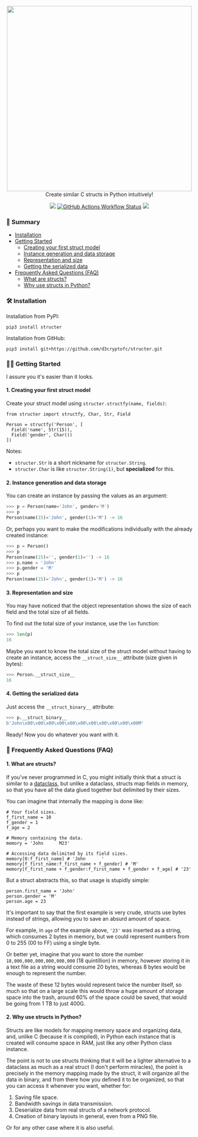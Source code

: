 <br><br>
<p align="center">
  <img src="https://svgshare.com/i/1CDo.svg" width="500">
  <br>
  Create similar C structs in Python intuitively!
</p>

<p align="center">
  <a href="https://pypi.org/project/structer"><img src="https://img.shields.io/badge/v0.1.0-282C34?style=flat-square&label=Version&labelColor=1D1D1D"></a>
  <a href="https://github.com/d3cryptofc/structer/actions/workflows/ci.yml"><img alt="GitHub Actions Workflow Status" src="https://img.shields.io/github/actions/workflow/status/d3cryptofc/structer/ci.yml?style=flat-square&labelColor=1D1D1D&label=Python 3.9 | 3.10 | 3.11 | 3.12&logo=python&logoColor=white"></a>
  <a href="https://github.com/d3cryptofc/structer/LICENSE"><img src="https://img.shields.io/badge/MIT-282C34?style=flat-square&label=License&labelColor=1D1D1D"></a>
</p>

### 📌 Summary

- [Installation](#%EF%B8%8F-installation)
- [Getting Started](#%EF%B8%8F-getting-started)
  - [Creating your first struct model](#1-creating-your-first-struct-model)
  - [Instance generation and data storage](#2-instance-generation-and-data-storage)
  - [Representation and size](#3-representation-and-size)
  - [Getting the serialized data](#4-getting-the-serialized-data)
- [Frequently Asked Questions (FAQ)](#-frequently-asked-questions-faq)
  - [What are structs?](#1-what-are-structs)
  - [Why use structs in Python?](#2-why-use-structs-in-python)

### 🛠️ Installation

Installation from PyPI:
```
pip3 install structer
```

Installation from GitHub:
```
pip3 install git+https://github.com/d3cryptofc/structer.git
```

### 🏃‍♀️ Getting Started

I assure you it's easier than it looks.

#### 1. Creating your first struct model

Create your struct model using `structer.structfy(name, fields)`:

```python3
from structer import structfy, Char, Str, Field

Person = structfy('Person', [
  Field('name', Str(15)),
  Field('gender', Char())
])
```

Notes:

- `structer.Str` is a short nickname for `structer.String`.
- `structer.Char` is like `structer.String(1)`, but **specialized** for this.

#### 2. Instance generation and data storage

You can create an instance by passing the values ​​as an argument:

```python
>>> p = Person(name='John', gender='M')
>>> p
Person(name(15)='John', gender(1)='M') -> 16
```

Or, perhaps you want to make the modifications individually with the already created instance:

```python
>>> p = Person()
>>> p
Person(name(15)='', gender(1)='') -> 16
>>> p.name = 'John'
>>> p.gender = 'M'
>>> p
Person(name(15)='John', gender(1)='M') -> 16
```

#### 3. Representation and size

You may have noticed that the object representation shows the size of each field and the total size of all fields.

To find out the total size of your instance, use the `len` function:

```python
>>> len(p)
16
```

Maybe you want to know the total size of the struct model without having to create an instance, access the `__struct_size__` attribute (size given in bytes):

```python
>>> Person.__struct_size__
16
```

#### 4. Getting the serialized data

Just access the `__struct_binary__` attribute:

```python
>>> p.__struct_binary__
b'John\x00\x00\x00\x00\x00\x00\x00\x00\x00\x00\x00M'
```

Ready! Now you do whatever you want with it.

### 💬 Frequently Asked Questions (FAQ)
#### 1. What are structs?

If you've never programmed in C, you might initially think that a struct is similar to a [dataclass](https://docs.python.org/3/library/dataclasses.html), but unlike a dataclass, structs map fields in memory, so that you have all the data glued together but delimited by their sizes.

You can imagine that internally the mapping is done like:

```python3
# Your field sizes.
f_first_name = 10
f_gender = 1
f_age = 2

# Memory containing the data.
memory = 'John      M23'

# Accessing data delimited by its field sizes.
memory[0:f_first_name] # 'John      '
memory[f_first_name:f_first_name + f_gender] # 'M'
memory[f_first_name + f_gender:f_first_name + f_gender + f_age] # '23'
```

But a struct abstracts this, so that usage is stupidly simple:

```python3
person.first_name = 'John'
person.gender = 'M'
person.age = 23
```

It's important to say that the first example is very crude, structs use bytes instead of strings, allowing you to save an absurd amount of space.

For example, in `age` of the example above, `'23'` was inserted as a string, which consumes 2 bytes in memory, but we could represent numbers from 0 to 255 (00 to FF) using a single byte.

Or better yet, imagine that you want to store the number `18,000,000,000,000,000,000` (18 quintillion) in memory, however storing it in a text file as a string would consume 20 bytes, whereas 8 bytes would be enough to represent the number.

The waste of these 12 bytes would represent twice the number itself, so much so that on a large scale this would throw a huge amount of storage space into the trash, around 60% of the space could be saved, that would be going from 1 TB to just 400G.

#### 2. Why use structs in Python?

Structs are like models for mapping memory space and organizing data, and, unlike C (because it is compiled), in Python each instance that is created will consume space in RAM, just like any other Python class instance.

The point is not to use structs thinking that it will be a lighter alternative to a dataclass as much as a real struct (I don't perform miracles), the point is precisely in the memory mapping made by the struct, it will organize all the data in binary, and from there how you defined it to be organized, so that you can access it whenever you want, whether for:

1. Saving file space.
2. Bandwidth savings in data transmission.
3. Deserialize data from real structs of a network protocol.
4. Creation of binary layouts in general, even from a PNG file.

Or for any other case where it is also useful.